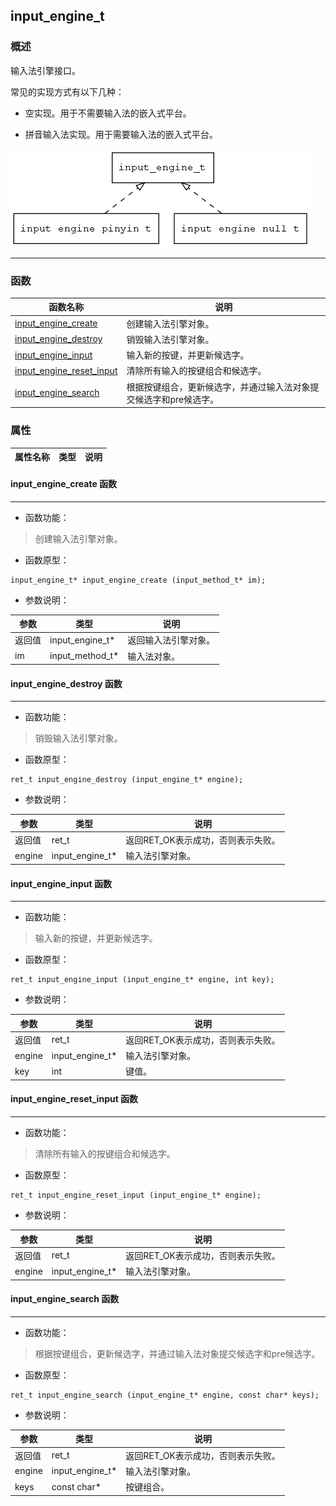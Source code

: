 ## input\_engine\_t
### 概述
输入法引擎接口。

常见的实现方式有以下几种：

* 空实现。用于不需要输入法的嵌入式平台。

* 拼音输入法实现。用于需要输入法的嵌入式平台。

![image](images/input_engine_t_0.png)

----------------------------------
### 函数
<p id="input_engine_t_methods">

| 函数名称 | 说明 | 
| -------- | ------------ | 
| <a href="#input_engine_t_input_engine_create">input\_engine\_create</a> | 创建输入法引擎对象。 |
| <a href="#input_engine_t_input_engine_destroy">input\_engine\_destroy</a> | 销毁输入法引擎对象。 |
| <a href="#input_engine_t_input_engine_input">input\_engine\_input</a> | 输入新的按键，并更新候选字。 |
| <a href="#input_engine_t_input_engine_reset_input">input\_engine\_reset\_input</a> | 清除所有输入的按键组合和候选字。 |
| <a href="#input_engine_t_input_engine_search">input\_engine\_search</a> | 根据按键组合，更新候选字，并通过输入法对象提交候选字和pre候选字。 |
### 属性
<p id="input_engine_t_properties">

| 属性名称 | 类型 | 说明 | 
| -------- | ----- | ------------ | 
#### input\_engine\_create 函数
-----------------------

* 函数功能：

> <p id="input_engine_t_input_engine_create">创建输入法引擎对象。

* 函数原型：

```
input_engine_t* input_engine_create (input_method_t* im);
```

* 参数说明：

| 参数 | 类型 | 说明 |
| -------- | ----- | --------- |
| 返回值 | input\_engine\_t* | 返回输入法引擎对象。 |
| im | input\_method\_t* | 输入法对象。 |
#### input\_engine\_destroy 函数
-----------------------

* 函数功能：

> <p id="input_engine_t_input_engine_destroy">销毁输入法引擎对象。

* 函数原型：

```
ret_t input_engine_destroy (input_engine_t* engine);
```

* 参数说明：

| 参数 | 类型 | 说明 |
| -------- | ----- | --------- |
| 返回值 | ret\_t | 返回RET\_OK表示成功，否则表示失败。 |
| engine | input\_engine\_t* | 输入法引擎对象。 |
#### input\_engine\_input 函数
-----------------------

* 函数功能：

> <p id="input_engine_t_input_engine_input">输入新的按键，并更新候选字。

* 函数原型：

```
ret_t input_engine_input (input_engine_t* engine, int key);
```

* 参数说明：

| 参数 | 类型 | 说明 |
| -------- | ----- | --------- |
| 返回值 | ret\_t | 返回RET\_OK表示成功，否则表示失败。 |
| engine | input\_engine\_t* | 输入法引擎对象。 |
| key | int | 键值。 |
#### input\_engine\_reset\_input 函数
-----------------------

* 函数功能：

> <p id="input_engine_t_input_engine_reset_input">清除所有输入的按键组合和候选字。

* 函数原型：

```
ret_t input_engine_reset_input (input_engine_t* engine);
```

* 参数说明：

| 参数 | 类型 | 说明 |
| -------- | ----- | --------- |
| 返回值 | ret\_t | 返回RET\_OK表示成功，否则表示失败。 |
| engine | input\_engine\_t* | 输入法引擎对象。 |
#### input\_engine\_search 函数
-----------------------

* 函数功能：

> <p id="input_engine_t_input_engine_search">根据按键组合，更新候选字，并通过输入法对象提交候选字和pre候选字。

* 函数原型：

```
ret_t input_engine_search (input_engine_t* engine, const char* keys);
```

* 参数说明：

| 参数 | 类型 | 说明 |
| -------- | ----- | --------- |
| 返回值 | ret\_t | 返回RET\_OK表示成功，否则表示失败。 |
| engine | input\_engine\_t* | 输入法引擎对象。 |
| keys | const char* | 按键组合。 |
